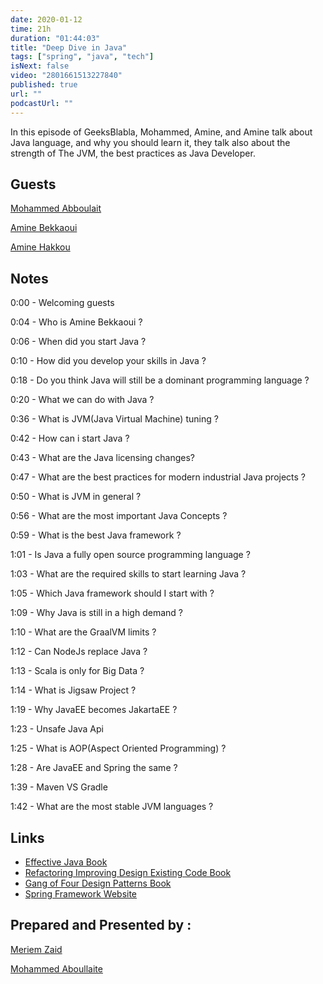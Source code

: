 ```yaml
---
date: 2020-01-12
time: 21h
duration: "01:44:03"
title: "Deep Dive in Java"
tags: ["spring", "java", "tech"]
isNext: false
video: "2801661513227840"
published: true
url: ""
podcastUrl: ""
---
```


In this episode of GeeksBlabla, Mohammed, Amine, and Amine talk about Java language, and why you should learn it, they talk also about the strength of The JVM, the best practices as Java Developer.

## Guests

[Mohammed Abboulait](https://twitter.com/laytoun)

[Amine Bekkaoui](https://www.linkedin.com/in/amine-bekkaoui-3a622b46)

[Amine Hakkou](https://twitter.com/amine_hakkou)

## Notes

0:00 - Welcoming guests

0:04 - Who is Amine Bekkaoui ?

0:06 - When did you start Java ? 

0:10 - How did you develop your skills in Java ?

0:18 - Do you think Java will still be a dominant programming language ?

0:20 - What we can do with Java ?

0:36 - What is JVM(Java Virtual Machine) tuning ?

0:42 - How can i start Java ?

0:43 - What are the Java licensing changes?

0:47 - What are the best practices for modern industrial Java projects ?

0:50 - What is JVM in general ?

0:56 - What are the most important Java Concepts ?

0:59 - What is the best Java framework ?

1:01 - Is Java a fully open source programming language ?

1:03 - What are the required skills to start learning Java ?

1:05 - Which Java framework should I start with ?

1:09 - Why Java is still in a high demand ? 

1:10 - What are the GraalVM limits ?

1:12 - Can NodeJs replace Java ?

1:13 - Scala is only for Big Data ?

1:14 - What is Jigsaw Project ?

1:19 - Why JavaEE becomes JakartaEE ?

1:23 - Unsafe Java Api

1:25 - What is AOP(Aspect Oriented Programming) ?

1:28 - Are JavaEE and Spring the same ?   

1:39 - Maven VS Gradle 

1:42 - What are the most stable JVM languages ?

## Links

- [Effective Java Book](https://www.amazon.com/Effective-Java-Joshua-Bloch/dp/0134685997)
- [Refactoring Improving Design Existing Code Book](https://www.amazon.fr/Refactoring-Improving-Design-Existing-Code/dp/0201485672)
- [Gang of Four Design Patterns  Book](https://springframework.guru/gang-of-four-design-patterns/)
- [Spring Framework Website](https://spring.io/projects/spring-framework)

## Prepared and Presented by :

[Meriem Zaid](https://www.facebook.com/MeriemZaid/)

[Mohammed Aboullaite](https://www.facebook.com/aboullaite)
